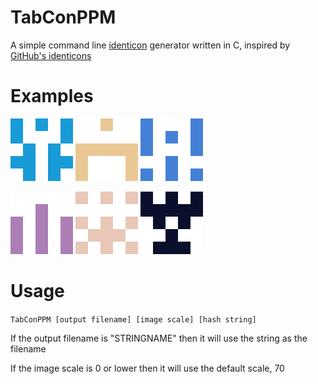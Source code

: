 # TabConPPM
A simple command line [identicon](https://en.wikipedia.org/wiki/Identicon) generator written in C, inspired by [GitHub's identicons](https://github.blog/news-insights/company-news/identicons/)

# Examples

![Example1](examples/example1.png "Example TabCon 1") ![Example2](examples/example2.png "Example TabCon 2") ![Example3](examples/example3.png "Example TabCon 3")

![Example4](examples/example4.png "Example TabCon 4") ![Example5](examples/example5.png "Example TabCon 5") ![Example6](examples/example6.png "Example TabCon 6")

# Usage

`TabConPPM [output filename] [image scale] [hash string]`

If the output filename is "STRINGNAME" then it will use the string as the filename

If the image scale is 0 or lower then it will use the default scale, 70